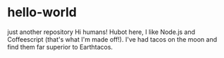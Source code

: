 # hello-world
just another repository
Hi humans!
Hubot here, I like Node.js and Coffeescript (that's what I'm made off!).
I've had tacos on the moon and find them far superior to Earthtacos.
